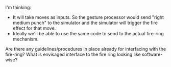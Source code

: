I'm thinking:
  * It will take moves as inputs. So the gesture processor would send "right medium punch" to the simulator and the simulator will trigger the fire effect for that move.
  * Ideally we'll be able to use the same code to send to the actual fire-ring mechanism.

Are there any guidelines/procedures in place already for interfacing with the fire-ring? What is envisaged interface to the fire ring looking like software-wise?